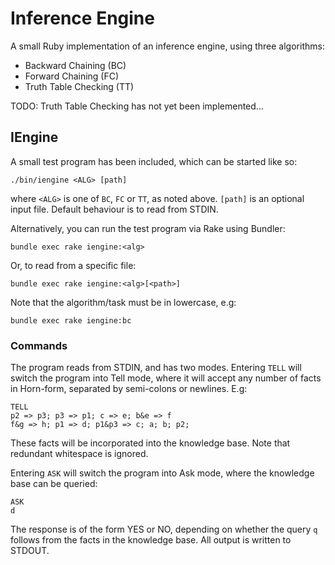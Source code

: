 # Inference Engine

A small Ruby implementation of an inference engine, using three algorithms:

* Backward Chaining (BC)
* Forward Chaining (FC)
* Truth Table Checking (TT)

TODO: Truth Table Checking has not yet been implemented...

## IEngine

A small test program has been included, which can be started like so:

    ./bin/iengine <ALG> [path]

where `<ALG>` is one of `BC`, `FC` or `TT`, as noted above. `[path]` is an optional input file. Default behaviour is to read from STDIN.

Alternatively, you can run the test program via Rake using Bundler:

    bundle exec rake iengine:<alg>

Or, to read from a specific file:

    bundle exec rake iengine:<alg>[<path>]

Note that the algorithm/task must be in lowercase, e.g:

    bundle exec rake iengine:bc

### Commands

The program reads from STDIN, and has two modes. Entering `TELL` will switch the program into Tell mode, where it will accept any number of facts in Horn-form, separated by semi-colons or newlines. E.g:

    TELL
    p2 => p3; p3 => p1; c => e; b&e => f
    f&g => h; p1 => d; p1&p3 => c; a; b; p2;

These facts will be incorporated into the knowledge base. Note that redundant whitespace is ignored.

Entering `ASK` will switch the program into Ask mode, where the knowledge base can be queried:

    ASK
    d

The response is of the form YES or NO, depending on whether the query `q` follows from the facts in the knowledge base. All output is written to STDOUT.
